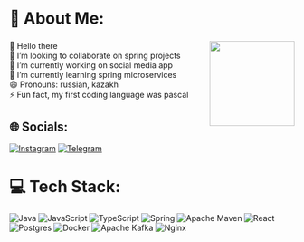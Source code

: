 
# 💫 About Me:
###
  <img height="150" align="right" src="https://steamuserimages-a.akamaihd.net/ugc/2024975901088696442/FFA025AFE6294D06D431FFE33B3FAAEF91978A3D/?imw=512&amp;imh=288&amp;ima=fit&amp;impolicy=Letterbox&amp;imcolor=%23000000&amp;letterbox=true"/>

  <div align="left">
    👋 Hello there<br>
    👯 I’m looking to collaborate on spring projects<br>
    🔭 I’m currently working on social media app<br>
    🌱 I’m currently learning spring microservices<br> 
    😄 Pronouns: russian, kazakh<br>
    ⚡ Fun fact, my first coding language was pascal</div>

## 🌐 Socials:
[![Instagram](https://img.shields.io/badge/Instagram-%23E4405F.svg?logo=Instagram&logoColor=white)](https://www.instagram.com/quhanchik/) 
[![Telegram](https://img.shields.io/badge/Telegram-blue?logo=telegram)](https://t.me/Quhanchik)
# 💻 Tech Stack:
![Java](https://img.shields.io/badge/java-%23ED8B00.svg?style=for-the-badge&logo=openjdk&logoColor=white) 
![JavaScript](https://img.shields.io/badge/javascript-%23323330.svg?style=for-the-badge&logo=javascript&logoColor=%23F7DF1E) 
![TypeScript](https://img.shields.io/badge/typescript-%23007ACC.svg?style=for-the-badge&logo=typescript&logoColor=white) 
![Spring](https://img.shields.io/badge/spring-%236DB33F.svg?style=for-the-badge&logo=spring&logoColor=white) 
![Apache Maven](https://img.shields.io/badge/Apache%20Maven-C71A36?style=for-the-badge&logo=Apache%20Maven&logoColor=white)
![React](https://img.shields.io/badge/react-%2320232a.svg?style=for-the-badge&logo=react&logoColor=%2361DAFB)
![Postgres](https://img.shields.io/badge/postgres-%23316192.svg?style=for-the-badge&logo=postgresql&logoColor=white) 
![Docker](https://img.shields.io/badge/docker-%230db7ed.svg?style=for-the-badge&logo=docker&logoColor=white) 
![Apache Kafka](https://img.shields.io/badge/Apache%20Kafka-000?style=for-the-badge&logo=apachekafka) 
![Nginx](https://img.shields.io/badge/nginx-%23009639.svg?style=for-the-badge&logo=nginx&logoColor=white) 
